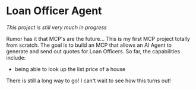 # Loan Officer Agent
*This project is still very much in progress*

Rumor has it that MCP's are the future... This is my first MCP project totally from scratch. The goal is to build an MCP that allows an AI Agent to generate and send out quotes for Loan Officers. So far, the capabilities include:
- being able to look up the list price of a house

There is still a long way to go! I can't wait to see how this turns out!
